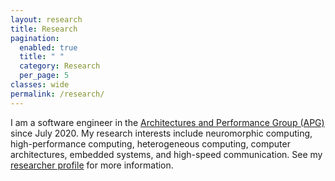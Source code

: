 ```yaml
---
layout: research
title: Research
pagination:
  enabled: true
  title: " "
  category: Research
  per_page: 5
classes: wide
permalink: /research/
---
```

I am a software engineer in the [Architectures and Performance Group (APG)](https://csmd.ornl.gov/group/architectures-and-performance) since July 2020. My research interests include neuromorphic computing, high-performance computing, heterogeneous computing, computer architectures, embedded systems, and high-speed communication. See my [researcher profile](https://csmd.ornl.gov/profile/aaron-young) for more information.
